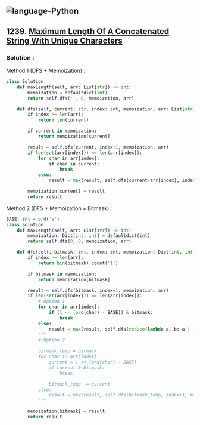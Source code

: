 ![language-Python](https://img.shields.io/badge/%20-Python-ffd43b?style=for-the-badge&logo=PYTHON)
---

## 1239. [Maximum Length Of A Concatenated String With Unique Characters](https://leetcode.com/problems/maximum-length-of-a-concatenated-string-with-unique-characters)

### Solution :

Method 1 (DFS + Memoization) :
```python
class Solution:
    def maxLength(self, arr: List[str]) -> int:
        memoization = defaultdict(int)
        return self.dfs('', 0, memoization, arr)

    def dfs(self, current: str, index: int, memoization, arr: List[str]) -> int:
        if index >= len(arr):
            return len(current)

        if current in memoization:
            return memoization[current]

        result = self.dfs(current, index+1, memoization, arr)
        if len(set(arr[index])) == len(arr[index]):
            for char in arr[index]:
                if char in current:
                    break
            else:
                result = max(result, self.dfs(current+arr[index], index+1, memoization, arr))

        memoization[current] = result
        return result
```

Method 2 (DFS + Memoization + Bitmask) :
```python
BASE: int = ord('a')
class Solution:
    def maxLength(self, arr: List[str]) -> int:
        memoization: Dict[int, int] = defaultdict(int)
        return self.dfs(0, 0, memoization, arr)

    def dfs(self, bitmask: int, index: int, memoization: Dict[int, int], arr: List[str]) -> int:
        if index >= len(arr):
            return bin(bitmask).count('1')

        if bitmask in memoization:
            return memoization[bitmask]

        result = self.dfs(bitmask, index+1, memoization, arr)
        if len(set(arr[index])) == len(arr[index]):
            # Option 1
            for char in arr[index]:
                if (1 << (ord(char) - BASE)) & bitmask:
                    break
            else:
                result = max(result, self.dfs(reduce(lambda a, b: a | (1 << (ord(b) - BASE)), arr[index], bitmask), index+1, memoization, arr))
            """
            # Option 2

            bitmask_temp = bitmask
            for char in arr[index]:
                current = 1 << (ord(char) - BASE)
                if current & bitmask:
                    break

                bitmask_temp |= current
            else:
                result = max(result, self.dfs(bitmask_temp, index+1, memoization, arr))
            """

        memoization[bitmask] = result
        return result
```
